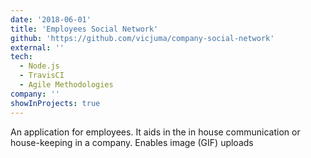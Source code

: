 ```yaml
---
date: '2018-06-01'
title: 'Employees Social Network'
github: 'https://github.com/vicjuma/company-social-network'
external: ''
tech:
  - Node.js
  - TravisCI
  - Agile Methodologies
company: ''
showInProjects: true
---
```


An application for employees. It aids in the in house communication or house-keeping in a company. Enables image (GIF) uploads
